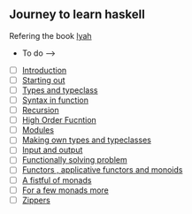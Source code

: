 ## Journey to learn haskell 
Refering the book [lyah](https://learnyouahaskell.github.io/chapters.html)<br>
- To do -->
 - [ ] [Introduction](https://learnyouahaskell.github.io/introduction.html)
 - [ ] [Starting out](https://learnyouahaskell.github.io/starting-out.html)
 - [ ] [Types and typeclass](https://learnyouahaskell.github.io/types-and-typeclasses.html)
 - [ ] [Syntax in function](https://learnyouahaskell.github.io/syntax-in-functions.html)
 - [ ] [Recursion](https://learnyouahaskell.github.io/recursion.html)
 - [ ] [High Order Fucntion](https://learnyouahaskell.github.io/higher-order-functions.html)
 - [ ] [Modules](https://learnyouahaskell.github.io/modules.html)
 - [ ] [Making own types and typeclasses](https://learnyouahaskell.github.io/making-our-own-types-and-typeclasses.html)
 - [ ] [Input and output](https://learnyouahaskell.github.io/input-and-output.html)
 - [ ] [Functionally solving problem](https://learnyouahaskell.github.io/functionally-solving-problems.html)
 - [ ] [Functors , applicative functors and monoids](https://learnyouahaskell.github.io/functors-applicative-functors-and-monoids.html)
 - [ ] [A fistful of monads](https://learnyouahaskell.github.io/a-fistful-of-monads.html)
 - [ ] [For a few monads more](https://learnyouahaskell.github.io/for-a-few-monads-more.html)
 - [ ] [Zippers](https://learnyouahaskell.github.io/zippers.html)
